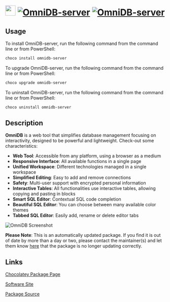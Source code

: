 ﻿# <img src="https://cdn.jsdelivr.net/gh/mkevenaar/chocolatey-packages@ab055ea9be30b03b5238d502f47cd39d362ae0fe/icons/omnidb-server.png" width="32" height="32"/> [![OmniDB-server](https://img.shields.io/chocolatey/v/omnidb-server.svg?label=OmniDB-server)](https://community.chocolatey.org/packages/omnidb-server) [![OmniDB-server](https://img.shields.io/chocolatey/dt/omnidb-server.svg)](https://community.chocolatey.org/packages/omnidb-server)

## Usage

To install OmniDB-server, run the following command from the command line or from PowerShell:

```powershell
choco install omnidb-server
```

To upgrade OmniDB-server, run the following command from the command line or from PowerShell:

```powershell
choco upgrade omnidb-server
```

To uninstall OmniDB-server, run the following command from the command line or from PowerShell:

```powershell
choco uninstall omnidb-server
```

## Description

**OmniDB** is a web tool that simplifies database management focusing on interactivity, designed to be powerful and lightweight. Check-out some characteristics:

- **Web Tool**: Accessible from any platform, using a browser as a medium
- **Responsive Interface**: All available functions in a single page
- **Unified Workspace**: Different technologies managed in a single workspace
- **Simplified Editing**: Easy to add and remove connections
- **Safety**: Multi-user support with encrypted personal information
- **Interactive Tables**: All functionalities use interactive tables, allowing copying and pasting in blocks
- **Smart SQL Editor**: Contextual SQL code completion
- **Beautiful SQL Editor**: You can choose between many available color themes
- **Tabbed SQL Editor**: Easily add, rename or delete editor tabs

![OmniDB Screenshot](https://omnidb.org/images/screenshots/screen00.png)

**Please Note**: This is an automatically updated package. If you find it is
out of date by more than a day or two, please contact the maintainer(s) and
let them know [here](https://github.com/mkevenaar/chocolatey-packages/issues) that the package is no longer updating correctly.


## Links

[Chocolatey Package Page](https://community.chocolatey.org/packages/omnidb-server)

[Software Site](https://omnidb.org/)

[Package Source](https://github.com/mkevenaar/chocolatey-packages/tree/master/automatic/omnidb-server)

